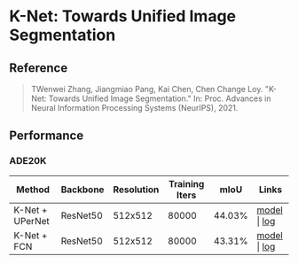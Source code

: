 # K-Net: Towards Unified Image Segmentation


## Reference

> TWenwei Zhang, Jiangmiao Pang, Kai Chen, Chen Change Loy. "K-Net: Towards Unified Image Segmentation." In: Proc. Advances in Neural Information Processing Systems (NeurIPS), 2021.

## Performance

### ADE20K

| Method          | Backbone   |    Resolution | Training Iters | mIoU   | Links                                                                                                           |
|-----------------|------------|-----|---------|--------|-----------------------------------------------------------------------------------------------------------------|
| K-Net + UPerNet | ResNet50   | 512x512    | 80000   | 44.03% | [model](https://paddleseg.bj.bcebos.com/dygraph/ade20k/knet_s3_upernet_resnet50_ade20k_512x512_80k/model.pdparams) \| [log](https://paddleseg.bj.bcebos.com/dygraph/ade20k/knet_s3_upernet_resnet50_ade20k_512x512_80k/train.log) |
| K-Net + FCN     | ResNet50   | 512x512    | 80000   | 43.31% | [model](https://paddleseg.bj.bcebos.com/dygraph/ade20k/knet_s3_fcn_resnet50_ade20k_512x512_80k/model.pdparams) \| [log](https://paddleseg.bj.bcebos.com/dygraph/ade20k/knet_s3_fcn_resnet50_ade20k_512x512_80k/train.log)|
